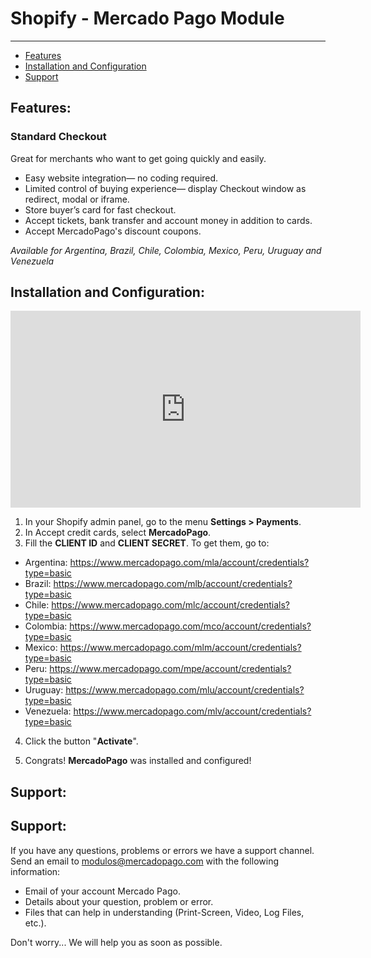 # Shopify - Mercado Pago Module
---

* [Features](#Features)
* [Installation and Configuration](#Install-and-Configuration)
* [Support](#Support)

<a name="Features"></a>
## Features: ##

### Standard Checkout

Great for merchants who want to get going quickly and easily.

* Easy website integration— no coding required.
* Limited control of buying experience— display Checkout window as redirect, modal or iframe.
* Store buyer’s card for fast checkout.
* Accept tickets, bank transfer and account money in addition to cards.
* Accept MercadoPago's discount coupons.

_Available for Argentina, Brazil, Chile, Colombia, Mexico, Peru, Uruguay and Venezuela_

<a name="Install-and-Configuration"></a>
## Installation and Configuration: ##

<iframe width="560" height="315" src="https://www.youtube.com/embed/ZLINrH8WB0A" frameborder="0" allowfullscreen=""></iframe>

1. In your Shopify admin panel, go to the menu **Settings > Payments**.
2. In Accept credit cards, select **MercadoPago**.
3. Fill the **CLIENT ID** and **CLIENT SECRET**. To get them, go to:

  * Argentina: https://www.mercadopago.com/mla/account/credentials?type=basic
  * Brazil: https://www.mercadopago.com/mlb/account/credentials?type=basic
  * Chile: https://www.mercadopago.com/mlc/account/credentials?type=basic
  * Colombia: https://www.mercadopago.com/mco/account/credentials?type=basic
  * Mexico: https://www.mercadopago.com/mlm/account/credentials?type=basic
  * Peru: https://www.mercadopago.com/mpe/account/credentials?type=basic
  * Uruguay: https://www.mercadopago.com/mlu/account/credentials?type=basic
  * Venezuela: https://www.mercadopago.com/mlv/account/credentials?type=basic

4. Click the button "**Activate**".

5. Congrats! **MercadoPago** was installed and configured!


<a name="Support"></a>
## Support: ##

## Support: ##

If you have any questions, problems or errors we have a support channel. Send an email to modulos@mercadopago.com with the following information:

* Email of your account Mercado Pago.
* Details about your question, problem or error.
* Files that can help in understanding (Print-Screen, Video, Log Files, etc.).

Don't worry... We will help you as soon as possible.
